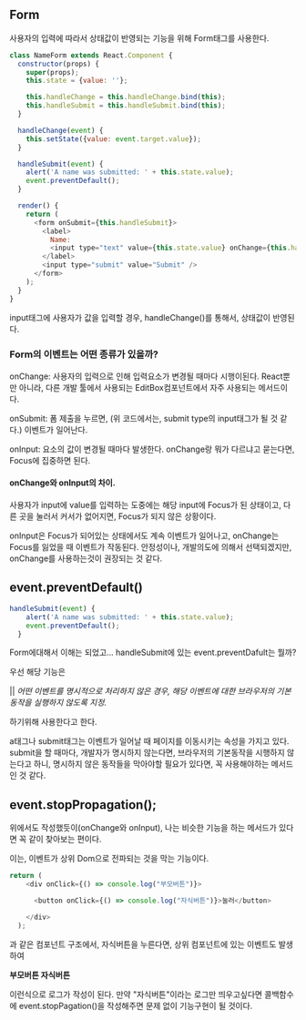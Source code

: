 ## Form

사용자의 입력에 따라서 상태값이 반영되는 기능을 위해 Form태그를 사용한다.

```javascript
class NameForm extends React.Component {
  constructor(props) {
    super(props);
    this.state = {value: ''};

    this.handleChange = this.handleChange.bind(this);
    this.handleSubmit = this.handleSubmit.bind(this);
  }

  handleChange(event) {
    this.setState({value: event.target.value});
  }

  handleSubmit(event) {
    alert('A name was submitted: ' + this.state.value);
    event.preventDefault();
  }

  render() {
    return (
      <form onSubmit={this.handleSubmit}>
        <label>
          Name:
          <input type="text" value={this.state.value} onChange={this.handleChange} />
        </label>
        <input type="submit" value="Submit" />
      </form>
    );
  }
}
```

input태그에 사용자가 값을 입력할 경우, handleChange()를 통해서, 상태값이 반영된다.

### Form의 이벤트는 어떤 종류가 있을까?

onChange:
사용자의 입력으로 인해 입력요소가 변경될 때마다 시행이된다. React뿐만 아니라, 다른 개발 툴에서 사용되는 EditBox컴포넌트에서 자주 사용되는 메서드이다.

onSubmit:
폼 제출을 누르면, (위 코드에서는, submit type의 input태그가 될 것 같다.) 이벤트가 일어난다.

onInput:
요소의 값이 변경될 때마다 발생한다. onChange랑 뭐가 다르냐고 묻는다면, Focus에 집중하면 된다.



#### onChange와 onInput의 차이.
사용자가 input에 value를 입력하는 도중에는 해당 input에 Focus가 된 상태이고, 다른 곳을 눌러서 커서가 없어지면, Focus가 되지 않은 상황이다. 

onInput은 Focus가 되어있는 상태에서도 계속 이벤트가 일어나고, onChange는 Focus를 잃었을 때 이벤트가 작동된다. 안정성이나, 개발의도에 의해서 선택되겠지만, onChange를 사용하는것이 권장되는 것 같다.

## event.preventDefault()

```javascript
handleSubmit(event) {
    alert('A name was submitted: ' + this.state.value);
    event.preventDefault();
  }
```
Form에대해서 이해는 되었고... handleSubmit에 있는 event.preventDafult는 뭘까?

우선 해당 기능은

|| _어떤 이벤트를 명시적으로 처리하지 않은 경우, 해당 이벤트에 대한 브라우저의 기본 동작을 실행하지 않도록 지정._

하기위해 사용한다고 한다.

a태그나 submit태그는 이벤트가 일어날 때 페이지를 이동시키는 속성을 가지고 있다. submit을 할 때마다, 개발자가 명시하지 않는다면, 브라우저의 기본동작을 시행하지 않는다고 하니, 명시하지 않은 동작들을 막아야할 필요가 있다면, 꼭 사용해야하는 메서드인 것 같다.

## event.stopPropagation();

위에서도 작성했듯이(onChange와 onInput), 나는 비슷한 기능을 하는 메서드가 있다면 꼭 같이 찾아보는 편이다. 

이는, 이벤트가 상위 Dom으로 전파되는 것을 막는 기능이다.
```javascript
return (
    <div onClick={() => console.log("부모버튼")}>

      <button onClick={() => console.log("자식버튼")}>눌러</button>

    </div>
  );
```

과 같은 컴포넌트 구조에서, 자식버튼을 누른다면, 상위 컴포넌트에 있는 이벤트도 발생하여

**부모버튼
자식버튼**

이런식으로 로그가 작성이 된다. 만약 "자식버튼"이라는 로그만 띄우고싶다면 콜백함수에 event.stopPagation()을 작성해주면 문제 없이 기능구현이 될 것이다.